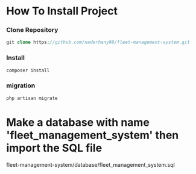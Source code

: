 # How To Install Project

### Clone Repository

```php
git clone https://github.com/naderhany96/fleet-management-system.git
```

### Install

```php
composer install
```

### migration

```php
php artisan migrate 

```

# Make a database with name 'fleet_management_system' then import the SQL file 

fleet-management-system/database/fleet_management_system.sql

